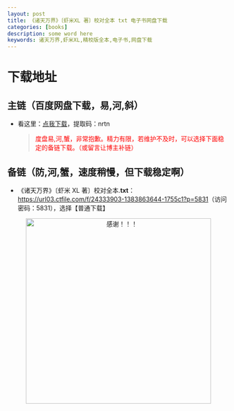 ```yaml
---
layout: post
title: 《诸天万界》〔虾米XL 著〕校对全本 txt 电子书网盘下载
categories: [books]
description: some word here
keywords: 诸天万界,虾米XL,精校版全本,电子书,网盘下载
---
```


# 下载地址

## 主链（百度网盘下载，易,河,斜）

- 看这里：[点我下载](https://pan.baidu.com/s/1iMXUbSbtZQZjDcqDmnWUyw?pwd=nrtn)，提取码：nrtn

  > <p style="color:red" >度盘易,河,蟹，非常抱歉。精力有限，若维护不及时，可以选择下面稳定的备链下载。（或留言让博主补链）</p>

## 备链（防,河,蟹，速度稍慢，但下载稳定啊）

- 《诸天万界》〔虾米 XL 著〕校对全本.**txt**：<https://url03.ctfile.com/f/24333903-1383863644-1755c1?p=5831>（访问密码：5831），选择【普通下载】

<div align="center"><img src="https://pic.imgdb.cn/item/6707df6bd29ded1a8ce37031.gif" alt="感谢！！！" width="420px" height="auto"/></div>
